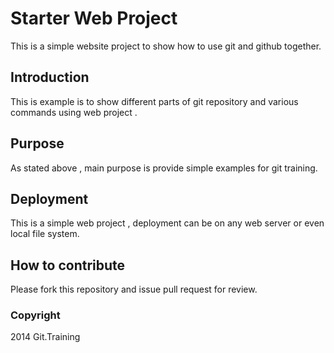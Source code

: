 # Starter Web Project
 
This is a simple website project to show how to use git and github together.

## Introduction

This is example is to show different parts of git repository and various commands using web project .

## Purpose

As stated above , main purpose is provide simple examples for git training.

## Deployment

This is a simple web project , deployment can be on any web server or even local file system.

## How to contribute

Please fork this repository and issue pull request for review.

### Copyright
 
2014 Git.Training